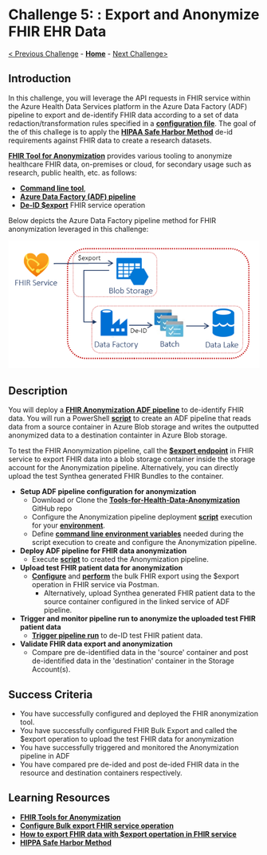 # Challenge 5: : Export and Anonymize FHIR EHR Data

[< Previous Challenge](./Challenge04.md) - **[Home](../readme.md)** - [Next Challenge>](./Challenge06.md)

## Introduction

In this challenge, you will leverage the API requests in FHIR service within the Azure Health Data Services platform in the Azure Data Factory (ADF) pipeline to export and de-identify FHIR data according to a set of data redaction/transformation rules specified in a **[configuration file](https://github.com/microsoft/Tools-for-Health-Data-Anonymization/blob/master/docs/FHIR-anonymization.md#configuration-file-format)**. The goal of the of this challege is to apply the **[HIPAA Safe Harbor Method](https://www.hhs.gov/hipaa/for-professionals/privacy/special-topics/de-identification/index.html#safeharborguidance)** de-id requirements against FHIR data to create a research datasets.

**[FHIR Tool for Anonymization](https://github.com/microsoft/FHIR-Tools-for-Anonymization)** provides various tooling to anonymize healthcare FHIR data, on-premises or cloud, for secondary usage such as research, public health, etc. as follows:
- **[Command line tool](https://github.com/microsoft/Tools-for-Health-Data-Anonymization/blob/master/docs/FHIR-anonymization.md#anonymize-fhir-data-using-the-command-line-tool)**, 
- **[Azure Data Factory (ADF) pipeline](https://github.com/microsoft/Tools-for-Health-Data-Anonymization/blob/master/docs/FHIR-anonymization.md#anonymize-fhir-data-using-azure-data-factory)**
- **[De-ID $export](https://github.com/microsoft/Tools-for-Health-Data-Anonymization/blob/master/docs/FHIR-anonymization.md#how-to-perform-de-identified-export-operation-on-the-fhir-server)** FHIR service operation  

Below depicts the Azure Data Factory pipeline method for FHIR anonymization leveraged in this challenge:
<center><img src="../images/challenge05-architecture.png" width="550"></center>

## Description

You will deploy a **[FHIR Anonymization ADF pipeline](https://github.com/microsoft/Tools-for-Health-Data-Anonymization/blob/master/docs/FHIR-anonymization.md#anonymize-fhir-data-using-azure-data-factory)** to de-identify FHIR data.  You will run a PowerShell **[script](https://github.com/microsoft/Tools-for-Health-Data-Anonymization/tree/master/FHIR/src/Microsoft.Health.Fhir.Anonymizer.R4.AzureDataFactoryPipeline)** to create an ADF pipeline that reads data from a source container in Azure Blob storage and writes the outputted anonymized data to a destination containter in Azure Blob storage.

To test the FHIR Anonymization pipeline, call the **[$export endpoint](https://docs.microsoft.com/en-us/azure/healthcare-apis/fhir/export-data#calling-the-export-endpoint)** in FHIR service to export FHIR data into a blob storage container inside the storage account for the Anonymization pipeline.  Alternatively, you can directly upload the test Synthea generated FHIR Bundles to the container.

- **Setup ADF pipeline configuration for anonymization**
    - Download or Clone the **[Tools-for-Health-Data-Anonymization](https://github.com/microsoft/Tools-for-Health-Data-Anonymization)** GitHub repo
    - Configure the Anonymization pipeline deployment **[script](https://github.com/microsoft/Tools-for-Health-Data-Anonymization/tree/master/FHIR/src/Microsoft.Health.Fhir.Anonymizer.R4.AzureDataFactoryPipeline)** execution for your **[environment](https://github.com/microsoft/Tools-for-Health-Data-Anonymization/blob/master/docs/FHIR-anonymization.md#create-data-factory-pipeline)**.
    - Define **[command line environment variables](https://github.com/microsoft/Tools-for-Health-Data-Anonymization/blob/master/docs/FHIR-anonymization.md#create-data-factory-pipeline)** needed during the script execution to create and configure the Anonymization pipeline.
- **Deploy ADF pipeline for FHIR data anonymization**
    - Execute **[script](https://github.com/microsoft/Tools-for-Health-Data-Anonymization/tree/master/FHIR/src/Microsoft.Health.Fhir.Anonymizer.R4.AzureDataFactoryPipeline)** to created the Anonymization pipeline.
- **Upload test FHIR patient data for anonymization**
    - **[Configure](https://docs.microsoft.com/en-us/azure/healthcare-apis/fhir/configure-export-data)** and **[perform](https://docs.microsoft.com/en-us/azure/healthcare-apis/fhir/export-data)** the bulk FHIR export using the $export operation in FHIR service via Postman.
        - Alternatively, upload Synthea generated FHIR patient data to the source container configured in the linked service of ADF pipeline.
- **Trigger and monitor pipeline run to anonymize the uploaded test FHIR patient data**
    - **[Trigger pipeline run](https://github.com/microsoft/Tools-for-Health-Data-Anonymization/blob/master/docs/FHIR-anonymization.md#trigger-and-monitor-pipeline-run-from-powershell)** to de-ID test FHIR patient data.
- **Validate FHIR data export and anonymization** 
    - Compare pre de-identified data in the 'source' container  and post de-identified data in the 'destination' container in the Storage Account(s). 

## Success Criteria
- You have successfully configured and deployed the FHIR anonymization tool.
- You have successfully configured FHIR Bulk Export and called the $export operation to upload the test FHIR data for anonymization
- You have successfully triggered and monitored the Anonymization pipeline in ADF
- You have compared pre de-ided and post de-ided FHIR data in the resource and destination containers respectively.

## Learning Resources

- **[FHIR Tools for Anonymization](https://github.com/microsoft/FHIR-Tools-for-Anonymization)**
- **[Configure Bulk export FHIR service operation](https://docs.microsoft.com/en-us/azure/healthcare-apis/fhir/configure-export-data)**
- **[How to export FHIR data with $export opertation in FHIR service](https://docs.microsoft.com/en-us/azure/healthcare-apis/fhir/export-data)**
- **[HIPPA Safe Harbor Method](https://www.hhs.gov/hipaa/for-professionals/privacy/special-topics/de-identification/index.html)**
